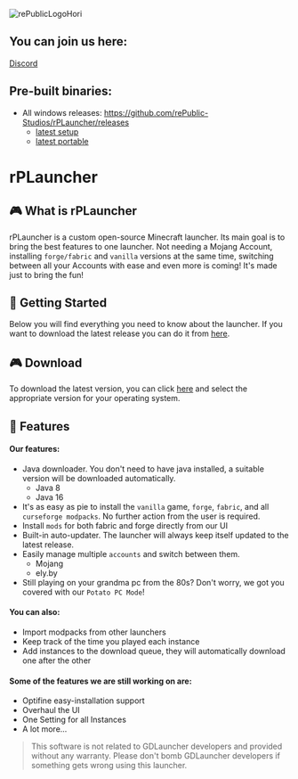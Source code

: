 ![rePublicLogoHori](https://user-images.githubusercontent.com/31509082/128804329-25d8aaa7-b530-45cc-b7a9-8655669340bb.png)

## You can join us here:

[Discord](https://discord.gg/tzebdd9AsM)

## Pre-built binaries:

- All windows releases: https://github.com/rePublic-Studios/rPLauncher/releases
  - [latest setup](https://github.com/rePublic-Studios/rPLauncher/releases/download/v1.2.3/rPLauncher-win-setup.exe)
  - [latest portable](https://github.com/rePublic-Studios/rPLauncher/releases/download/v1.2.3/rPLauncher-win-portable.zip)

# rPLauncher

## 🎮 What is rPLauncher

rPLauncher is a custom open-source Minecraft launcher. Its main goal is to bring the best features to one launcher.
Not needing a Mojang Account, installing `forge/fabric` and `vanilla` versions at the same time, switching between all your Accounts with ease and even more is coming!
It's made just to bring the fun!

## 🚀 Getting Started

Below you will find everything you need to know about the launcher. If you want to download the latest release you can do it from [here](https://github.com/rePublic-Studios/rPLauncher/releases).

## 🎮 Download

To download the latest version, you can click [here](https://github.com/rePublic-Studios/rPLauncher/releases) and select the appropriate version for your operating system.

## 🎨 Features

#### Our features:

- Java downloader. You don't need to have java installed, a suitable version will be downloaded automatically.
  - Java 8
  - Java 16
- It's as easy as pie to install the `vanilla` game, `forge`, `fabric`, and all `curseforge modpacks`. No further action from the user is required.
- Install `mods` for both fabric and forge directly from our UI
- Built-in auto-updater. The launcher will always keep itself updated to the latest release.
- Easily manage multiple `accounts` and switch between them.
  - Mojang
  - ely.by
- Still playing on your grandma pc from the 80s? Don't worry, we got you covered with our `Potato PC Mode`!

#### You can also:

- Import modpacks from other launchers
- Keep track of the time you played each instance
- Add instances to the download queue, they will automatically download one after the other

#### Some of the features we are still working on are:

- Optifine easy-installation support
- Overhaul the UI
- One Setting for all Instances
- A lot more...

> This software is not related to GDLauncher developers and provided without any warranty. Please don't bomb GDLauncher developers if something gets wrong using this launcher.
